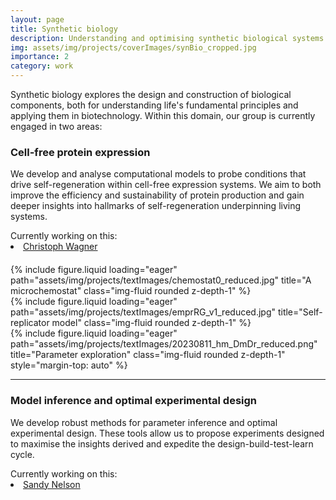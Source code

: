 ```yaml
---
layout: page
title: Synthetic biology
description: Understanding and optimising synthetic biological systems
img: assets/img/projects/coverImages/synBio_cropped.jpg
importance: 2
category: work
---
```


Synthetic biology explores the design and construction of biological components, both for understanding life's
fundamental principles and applying them in biotechnology. Within this domain, our group is currently engaged in two
areas:

### Cell-free protein expression

We develop and analyse computational models to probe conditions that drive self-regeneration within cell-free
expression systems. We aim to both improve the efficiency and sustainability of protein production and gain deeper
insights into hallmarks of self-regeneration underpinning living systems.

<!-- This automatic list works but the GitHub Actions link-check throws ugly error, likely because the page checks for a
link that does not exist yet. Therefore I'll go with manual lists for now.
<div>
  <span> Currently working on this: </span>
  {%- for person in site.people -%}
    {%- for project in person.projects -%}
      {%- if "cfps" == project -%}
        <li class="tab"><a href="{{ person.url }}">{{ person.title }}</a></li>
      {%- endif -%}
    {%- endfor -%}
  {%- endfor -%}
</div>
-->

<div>
  <span> Currently working on this: </span>
  <li class="tab"><a href="/people/christophWagner/">Christoph Wagner</a></li>
</div>

<div class="container" style="margin-top: 20px">
  <div class="row">
    <div class="col">
        {% include figure.liquid loading="eager" path="assets/img/projects/textImages/chemostat0_reduced.jpg" title="A microchemostat" class="img-fluid rounded z-depth-1" %}
    </div>
    <div class="col">
        {% include figure.liquid loading="eager" path="assets/img/projects/textImages/emprRG_v1_reduced.jpg" title="Self-replicator model" class="img-fluid rounded z-depth-1" %}
    </div>
    <div class="col" style="display: flex; flex-direction: column; flex: 1;">
        {% include figure.liquid loading="eager" path="assets/img/projects/textImages/20230811_hm_DmDr_reduced.png" title="Parameter exploration" class="img-fluid rounded z-depth-1" style="margin-top: auto" %}
    </div>
  </div>
</div>

---

### Model inference and optimal experimental design

We develop robust methods for parameter inference and optimal experimental design. These tools allow us to propose
experiments designed to maximise the insights derived and expedite the design-build-test-learn cycle.

<div>
  <span> Currently working on this: </span>
  <li class="tab"><a href="/people/sandyNelson/">Sandy Nelson</a></li>
</div>
